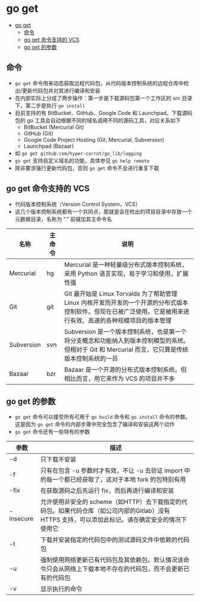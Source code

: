# go get

- [go get](#go-get)
  - [命令](#%e5%91%bd%e4%bb%a4)
  - [go get 命令支持的 VCS](#go-get-%e5%91%bd%e4%bb%a4%e6%94%af%e6%8c%81%e7%9a%84-vcs)
  - [go get 的参数](#go-get-%e7%9a%84%e5%8f%82%e6%95%b0)

## 命令

- `go get` 命令用来动态获取远程代码包，从代码版本控制系统的远程仓库中检出/更新代码包并对其进行编译和安装
- 在内部实际上分成了两步操作：第一步是下载源码包第一个工作区的 src 目录下，第二步是执行 `go install`
- 目前支持的有 BitBucket、GitHub、Google Code 和 Launchpad。下载源码包的 go 工具会自动根据不同的域名调用不同的源码工具，对应关系如下
  - BitBucket (Mercurial Git)
  - GitHub (Git)
  - Google Code Project Hosting (Git, Mercurial, Subversion)
  - Launchpad (Bazaar)
- 如 `go get github.com/hyper-carrot/go_lib/logging`
- `go get` 支持自定义域名的功能，具体参见 `go help remote`
- 除非要求强行更新代码包，否则 `go get` 命令不会进行重复下载

## go get 命令支持的 VCS

- 代码版本控制系统（Version Control System，VCS）
- 这几个版本控制系统都有一个共同点，那就是会在检出的项目目录中存放一个元数据目录，名称为 “.” 前缀加其主命令名

| 名称 | 主命令 | 说明 |
| --- | --- | --- |
| Mercurial | hg | Mercurial 是一种轻量级分布式版本控制系统，采用 Python 语言实现，易于学习和使用，扩展性强 |
| Git | git | Git 最开始是 Linux Torvalds 为了帮助管理 Linux 内核开发而开发的一个开源的分布式版本控制软件。但现在已被广泛使用。它是被用来进行有效、高速的各种规模项目的版本管理 |
| Subversion | svn | Subversion 是一个版本控制系统，也是第一个将分支概念和功能纳入到版本控制模型的系统。但相对于 Git 和 Mercurial 而言，它只算是传统版本控制系统的一员 |
| Bazaar | bzr | Bazaar 是一个开源的分布式版本控制系统。但相比而言，用它来作为 VCS 的项目并不多 |

## go get 的参数

- `go get` 命令可以接受所有可用于 `go build` 命令和 `go install` 命令的参数。这是因为 `go get` 命令的内部步骤中完全包含了编译和安装这两个动作
- `go get` 命令还有一些特有的参数

| 参数 | 描述 |
| --- | --- |
| -d | 只下载不安装 |
| -f | 只有在包含 -u 参数时才有效，不让 -u 去验证 import 中的每一个都已经获取了，这对于本地 fork 的包特别有用 |
| -fix | 在获取源码之后先运行 fix，而后再进行编译和安装 |
| -insecure | 允许使用非安全的 scheme（如HTTP）去下载指定的代码包。如果代码仓库（如公司内部的Gitlab）没有 HTTPS 支持，可以添加此标记。请在确定安全的情况下使用它 |
| -t | 下载并安装指定的代码包中的测试源码文件中依赖的代码包 |
| -u | 强制使用网络更新已有代码包及其依赖包。默认情况该命令只会从网络上下载本地不存在的代码包，而不会更新已有的代码包 |
| -v | 显示执行的命令 |
